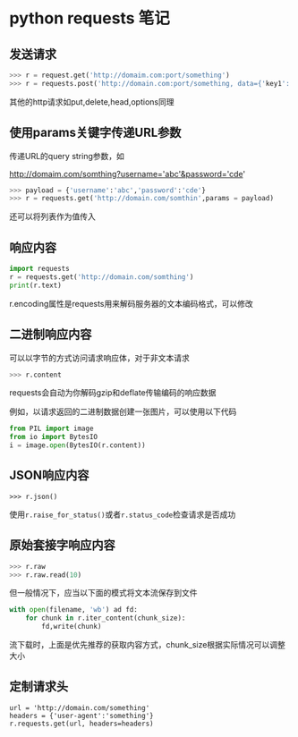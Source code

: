 # python requests 笔记

## 发送请求

```python
>>> r = request.get('http://domaim.com:port/something')
>>> r = requests.post('http://domain.com:port/something, data={'key1':'value1','key2':'value2'}')
```

其他的http请求如put,delete,head,options同理

## 使用params关键字传递URL参数

传递URL的query string参数，如

http://domaim.com/somthing?username='abc'&password='cde'

```python
>>> payload = {'username':'abc','password':'cde'}
>>> r = requests.get('http://domain.com/somthin',params = payload)
```

还可以将列表作为值传入

## 响应内容

```python
import requests
r = requests.get('http://domain.com/somthing')
print(r.text)
```

r.encoding属性是requests用来解码服务器的文本编码格式，可以修改

## 二进制响应内容

可以以字节的方式访问请求响应体，对于非文本请求

```python
>>> r.content
```

requests会自动为你解码gzip和deflate传输编码的响应数据

例如，以请求返回的二进制数据创建一张图片，可以使用以下代码

```python
from PIL import image
from io import BytesIO
i = image.open(BytesIO(r.content))
```

## JSON响应内容

```
>>> r.json()
```

使用`r.raise_for_status()`或者`r.status_code`检查请求是否成功

## 原始套接字响应内容

```python
>>> r.raw
>>> r.raw.read(10)
```

但一般情况下，应当以下面的模式将文本流保存到文件

```python
with open(filename, 'wb') ad fd:
	for chunk in r.iter_content(chunk_size):
		fd,write(chunk)
```

流下载时，上面是优先推荐的获取内容方式，chunk_size根据实际情况可以调整大小

## 定制请求头

```
url = 'http://domain.com/something'
headers = {'user-agent':'something'}
r.requests.get(url, headers=headers)
```

